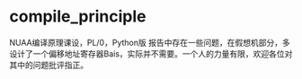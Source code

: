 # compile_principle
NUAA编译原理课设，PL/0，Python版
报告中存在一些问题，在假想机部分，多设计了一个偏移地址寄存器Bais，实际并不需要。一个人的力量有限，欢迎各位对其中的问题批评指正。
